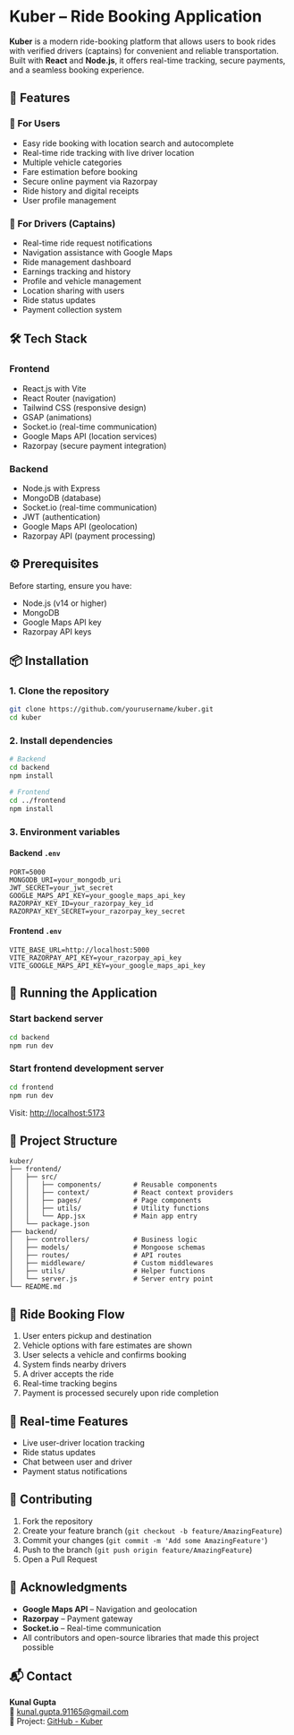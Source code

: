 # Kuber – Ride Booking Application

**Kuber** is a modern ride-booking platform that allows users to book rides with verified drivers (captains) for convenient and reliable transportation. Built with **React** and **Node.js**, it offers real-time tracking, secure payments, and a seamless booking experience.

## 🚀 Features

### 👤 For Users
- Easy ride booking with location search and autocomplete
- Real-time ride tracking with live driver location
- Multiple vehicle categories
- Fare estimation before booking
- Secure online payment via Razorpay
- Ride history and digital receipts
- User profile management

### 🚗 For Drivers (Captains)
- Real-time ride request notifications
- Navigation assistance with Google Maps
- Ride management dashboard
- Earnings tracking and history
- Profile and vehicle management
- Location sharing with users
- Ride status updates
- Payment collection system

## 🛠 Tech Stack

### Frontend
- React.js with Vite
- React Router (navigation)
- Tailwind CSS (responsive design)
- GSAP (animations)
- Socket.io (real-time communication)
- Google Maps API (location services)
- Razorpay (secure payment integration)

### Backend
- Node.js with Express
- MongoDB (database)
- Socket.io (real-time communication)
- JWT (authentication)
- Google Maps API (geolocation)
- Razorpay API (payment processing)

## ⚙️ Prerequisites

Before starting, ensure you have:
- Node.js (v14 or higher)
- MongoDB
- Google Maps API key
- Razorpay API keys

## 📦 Installation

### 1. Clone the repository
```bash
git clone https://github.com/yourusername/kuber.git
cd kuber
```

### 2. Install dependencies
```bash
# Backend
cd backend
npm install

# Frontend
cd ../frontend
npm install
```

### 3. Environment variables

#### Backend `.env`
```env
PORT=5000
MONGODB_URI=your_mongodb_uri
JWT_SECRET=your_jwt_secret
GOOGLE_MAPS_API_KEY=your_google_maps_api_key
RAZORPAY_KEY_ID=your_razorpay_key_id
RAZORPAY_KEY_SECRET=your_razorpay_key_secret
```

#### Frontend `.env`
```env
VITE_BASE_URL=http://localhost:5000
VITE_RAZORPAY_API_KEY=your_razorpay_api_key
VITE_GOOGLE_MAPS_API_KEY=your_google_maps_api_key
```

## 🧪 Running the Application

### Start backend server
```bash
cd backend
npm run dev
```

### Start frontend development server
```bash
cd frontend
npm run dev
```

Visit: [http://localhost:5173](http://localhost:5173)

## 📁 Project Structure

```
kuber/
├── frontend/
│   ├── src/
│   │   ├── components/        # Reusable components
│   │   ├── context/           # React context providers
│   │   ├── pages/             # Page components
│   │   ├── utils/             # Utility functions
│   │   └── App.jsx            # Main app entry
│   └── package.json
├── backend/
│   ├── controllers/           # Business logic
│   ├── models/                # Mongoose schemas
│   ├── routes/                # API routes
│   ├── middleware/            # Custom middlewares
│   ├── utils/                 # Helper functions
│   └── server.js              # Server entry point
└── README.md
```

## 🚕 Ride Booking Flow

1. User enters pickup and destination
2. Vehicle options with fare estimates are shown
3. User selects a vehicle and confirms booking
4. System finds nearby drivers
5. A driver accepts the ride
6. Real-time tracking begins
7. Payment is processed securely upon ride completion

## 🔁 Real-time Features

- Live user-driver location tracking
- Ride status updates
- Chat between user and driver
- Payment status notifications

## 🤝 Contributing

1. Fork the repository
2. Create your feature branch (`git checkout -b feature/AmazingFeature`)
3. Commit your changes (`git commit -m 'Add some AmazingFeature'`)
4. Push to the branch (`git push origin feature/AmazingFeature`)
5. Open a Pull Request

## 🙏 Acknowledgments

- **Google Maps API** – Navigation and geolocation
- **Razorpay** – Payment gateway
- **Socket.io** – Real-time communication
- All contributors and open-source libraries that made this project possible

## 📬 Contact

**Kunal Gupta**  
📧 kunal.gupta.91165@gmail.com  
🔗 Project: [GitHub - Kuber](https://github.com/Kunal-Gupta28/kuber)
